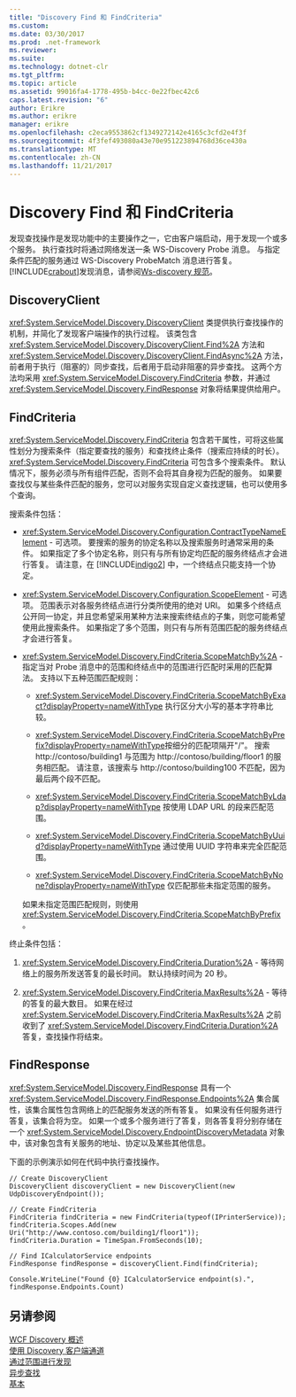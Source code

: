 ```yaml
---
title: "Discovery Find 和 FindCriteria"
ms.custom: 
ms.date: 03/30/2017
ms.prod: .net-framework
ms.reviewer: 
ms.suite: 
ms.technology: dotnet-clr
ms.tgt_pltfrm: 
ms.topic: article
ms.assetid: 99016fa4-1778-495b-b4cc-0e22fbec42c6
caps.latest.revision: "6"
author: Erikre
ms.author: erikre
manager: erikre
ms.openlocfilehash: c2eca9553862cf1349272142e4165c3cfd2e4f3f
ms.sourcegitcommit: 4f3fef493080a43e70e951223894768d36ce430a
ms.translationtype: MT
ms.contentlocale: zh-CN
ms.lasthandoff: 11/21/2017
---
```

# <a name="discovery-find-and-findcriteria"></a>Discovery Find 和 FindCriteria
发现查找操作是发现功能中的主要操作之一，它由客户端启动，用于发现一个或多个服务。 执行查找时将通过网络发送一条 WS-Discovery Probe 消息。 与指定条件匹配的服务通过 WS-Discovery ProbeMatch 消息进行答复。 [!INCLUDE[crabout](../../../../includes/crabout-md.md)]发现消息，请参阅[Ws-discovery 规范](http://go.microsoft.com/fwlink/?LinkID=122347)。  
  
## <a name="discoveryclient"></a>DiscoveryClient  
 <xref:System.ServiceModel.Discovery.DiscoveryClient> 类提供执行查找操作的机制，并简化了发现客户端操作的执行过程。 该类包含 <xref:System.ServiceModel.Discovery.DiscoveryClient.Find%2A> 方法和 <xref:System.ServiceModel.Discovery.DiscoveryClient.FindAsync%2A> 方法，前者用于执行（阻塞的）同步查找，后者用于启动非阻塞的异步查找。 这两个方法均采用 <xref:System.ServiceModel.Discovery.FindCriteria> 参数，并通过 <xref:System.ServiceModel.Discovery.FindResponse> 对象将结果提供给用户。  
  
## <a name="findcriteria"></a>FindCriteria  
 <xref:System.ServiceModel.Discovery.FindCriteria> 包含若干属性，可将这些属性划分为搜索条件（指定要查找的服务）和查找终止条件（搜索应持续的时长）。 <xref:System.ServiceModel.Discovery.FindCriteria> 可包含多个搜索条件。 默认情况下，服务必须与所有组件匹配，否则不会将其自身视为匹配的服务。 如果要查找仅与某些条件匹配的服务，您可以对服务实现自定义查找逻辑，也可以使用多个查询。  
  
 搜索条件包括：  
  
-   <xref:System.ServiceModel.Discovery.Configuration.ContractTypeNameElement> - 可选项。 要搜索的服务的协定名称以及搜索服务时通常采用的条件。 如果指定了多个协定名称，则只有与所有协定均匹配的服务终结点才会进行答复。 请注意，在 [!INCLUDE[indigo2](../../../../includes/indigo2-md.md)] 中，一个终结点只能支持一个协定。  
  
-   <xref:System.ServiceModel.Discovery.Configuration.ScopeElement> - 可选项。 范围表示对各服务终结点进行分类所使用的绝对 URI。 如果多个终结点公开同一协定，并且您希望采用某种方法来搜索终结点的子集，则您可能希望使用此搜索条件。 如果指定了多个范围，则只有与所有范围匹配的服务终结点才会进行答复。  
  
-   <xref:System.ServiceModel.Discovery.FindCriteria.ScopeMatchBy%2A> - 指定当对 Probe 消息中的范围和终结点中的范围进行匹配时采用的匹配算法。 支持以下五种范围匹配规则：  
  
    -   <xref:System.ServiceModel.Discovery.FindCriteria.ScopeMatchByExact?displayProperty=nameWithType> 执行区分大小写的基本字符串比较。  
  
    -   <xref:System.ServiceModel.Discovery.FindCriteria.ScopeMatchByPrefix?displayProperty=nameWithType>按细分的匹配项隔开"/"。 搜索 http://contoso/building1 与范围为 http://contoso/building/floor1 的服务相匹配。 请注意，该搜索与 http://contoso/building100 不匹配，因为最后两个段不匹配。  
  
    -   <xref:System.ServiceModel.Discovery.FindCriteria.ScopeMatchByLdap?displayProperty=nameWithType> 按使用 LDAP URL 的段来匹配范围。  
  
    -   <xref:System.ServiceModel.Discovery.FindCriteria.ScopeMatchByUuid?displayProperty=nameWithType> 通过使用 UUID 字符串来完全匹配范围。  
  
    -   <xref:System.ServiceModel.Discovery.FindCriteria.ScopeMatchByNone?displayProperty=nameWithType> 仅匹配那些未指定范围的服务。  
  
     如果未指定范围匹配规则，则使用 <xref:System.ServiceModel.Discovery.FindCriteria.ScopeMatchByPrefix>。  
  
 终止条件包括：  
  
1.  <xref:System.ServiceModel.Discovery.FindCriteria.Duration%2A> - 等待网络上的服务所发送答复的最长时间。 默认持续时间为 20 秒。  
  
2.  <xref:System.ServiceModel.Discovery.FindCriteria.MaxResults%2A> - 等待的答复的最大数目。 如果在经过 <xref:System.ServiceModel.Discovery.FindCriteria.MaxResults%2A> 之前收到了 <xref:System.ServiceModel.Discovery.FindCriteria.Duration%2A> 答复，查找操作将结束。  
  
## <a name="findresponse"></a>FindResponse  
 <xref:System.ServiceModel.Discovery.FindResponse> 具有一个 <xref:System.ServiceModel.Discovery.FindResponse.Endpoints%2A> 集合属性，该集合属性包含网络上的匹配服务发送的所有答复。 如果没有任何服务进行答复，该集合将为空。 如果一个或多个服务进行了答复，则各答复将分别存储在一个 <xref:System.ServiceModel.Discovery.EndpointDiscoveryMetadata> 对象中，该对象包含有关服务的地址、协定以及某些其他信息。  
  
 下面的示例演示如何在代码中执行查找操作。  
  
```  
// Create DiscoveryClient  
DiscoveryClient discoveryClient = new DiscoveryClient(new UdpDiscoveryEndpoint());  
  
// Create FindCriteria  
FindCriteria findCriteria = new FindCriteria(typeof(IPrinterService));  
findCriteria.Scopes.Add(new Uri("http://www.contoso.com/building1/floor1"));  
findCriteria.Duration = TimeSpan.FromSeconds(10);   
  
// Find ICalculatorService endpoints              
FindResponse findResponse = discoveryClient.Find(findCriteria);  
  
Console.WriteLine("Found {0} ICalculatorService endpoint(s).", findResponse.Endpoints.Count)  
```  
  
## <a name="see-also"></a>另请参阅  
 [WCF Discovery 概述](../../../../docs/framework/wcf/feature-details/wcf-discovery-overview.md)  
 [使用 Discovery 客户端通道](../../../../docs/framework/wcf/feature-details/using-the-discovery-client-channel.md)  
 [通过范围进行发现](../../../../docs/framework/wcf/samples/discovery-with-scopes-sample.md)  
 [异步查找](../../../../docs/framework/wcf/samples/asynchronous-find-sample.md)  
 [基本](../../../../docs/framework/wcf/samples/basic-sample.md)

